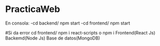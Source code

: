 # PracticaWeb
En consola:
-cd backend/ npm start
-cd frontend/ npm start

#Si da error
cd frontend/
npm i react-scripts
o
npm i
Frontend(React Js)
Backemd(Node Js)
Base de datos(MongoDB)
